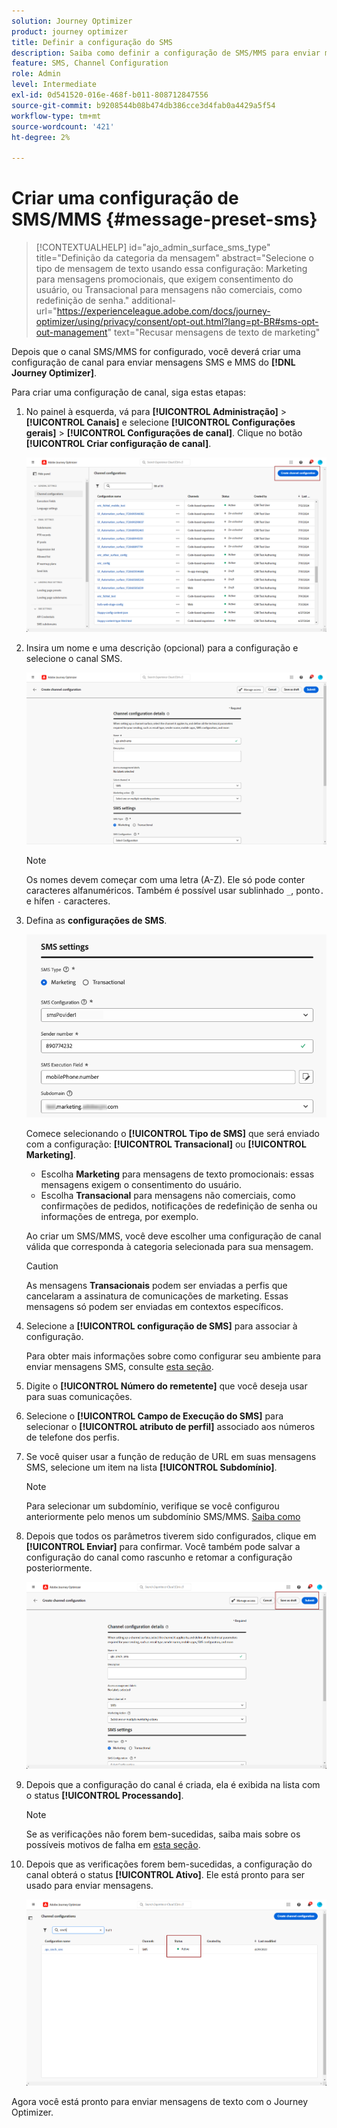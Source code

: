 ```yaml
---
solution: Journey Optimizer
product: journey optimizer
title: Definir a configuração do SMS
description: Saiba como definir a configuração de SMS/MMS para enviar mensagens de texto com o Journey Optimizer
feature: SMS, Channel Configuration
role: Admin
level: Intermediate
exl-id: 0d541520-016e-468f-b011-808712847556
source-git-commit: b9208544b08b474db386cce3d4fab0a4429a5f54
workflow-type: tm+mt
source-wordcount: '421'
ht-degree: 2%

---
```


# Criar uma configuração de SMS/MMS {#message-preset-sms}

>[!CONTEXTUALHELP]
>id="ajo_admin_surface_sms_type"
>title="Definição da categoria da mensagem"
>abstract="Selecione o tipo de mensagem de texto usando essa configuração: Marketing para mensagens promocionais, que exigem consentimento do usuário, ou Transacional para mensagens não comerciais, como redefinição de senha."
>additional-url="https://experienceleague.adobe.com/docs/journey-optimizer/using/privacy/consent/opt-out.html?lang=pt-BR#sms-opt-out-management" text="Recusar mensagens de texto de marketing"

Depois que o canal SMS/MMS for configurado, você deverá criar uma configuração de canal para enviar mensagens SMS e MMS do **[!DNL Journey Optimizer]**.

Para criar uma configuração de canal, siga estas etapas:

1. No painel à esquerda, vá para **[!UICONTROL Administração]** > **[!UICONTROL Canais]** e selecione **[!UICONTROL Configurações gerais]** > **[!UICONTROL Configurações de canal]**. Clique no botão **[!UICONTROL Criar configuração de canal]**.

   ![](assets/preset-create.png)

1. Insira um nome e uma descrição (opcional) para a configuração e selecione o canal SMS.

   ![](assets/sms-create-surface.png)

   >[!NOTE]
   >
   > Os nomes devem começar com uma letra (A-Z). Ele só pode conter caracteres alfanuméricos. Também é possível usar sublinhado `_`, ponto`.` e hífen `-` caracteres.

1. Defina as **configurações de SMS**.

   ![](assets/sms-surface-settings.png)

   Comece selecionando o **[!UICONTROL Tipo de SMS]** que será enviado com a configuração: **[!UICONTROL Transacional]** ou **[!UICONTROL Marketing]**.

   * Escolha **Marketing** para mensagens de texto promocionais: essas mensagens exigem o consentimento do usuário.
   * Escolha **Transacional** para mensagens não comerciais, como confirmações de pedidos, notificações de redefinição de senha ou informações de entrega, por exemplo.

   Ao criar um SMS/MMS, você deve escolher uma configuração de canal válida que corresponda à categoria selecionada para sua mensagem.

   >[!CAUTION]
   >
   >As mensagens **Transacionais** podem ser enviadas a perfis que cancelaram a assinatura de comunicações de marketing. Essas mensagens só podem ser enviadas em contextos específicos.

1. Selecione a **[!UICONTROL configuração de SMS]** para associar à configuração.

   Para obter mais informações sobre como configurar seu ambiente para enviar mensagens SMS, consulte [esta seção](#create-api).

1. Digite o **[!UICONTROL Número do remetente]** &#x200B;que você deseja usar para suas comunicações.

1. Selecione o **[!UICONTROL Campo de Execução do SMS]** para selecionar o **[!UICONTROL atributo de perfil]** associado aos números de telefone dos perfis.

1. Se você quiser usar a função de redução de URL em suas mensagens SMS, selecione um item na lista **[!UICONTROL Subdomínio]**.

   >[!NOTE]
   >
   >Para selecionar um subdomínio, verifique se você configurou anteriormente pelo menos um subdomínio SMS/MMS. [Saiba como](sms-subdomains.md)

1. Depois que todos os parâmetros tiverem sido configurados, clique em **[!UICONTROL Enviar]** para confirmar. Você também pode salvar a configuração do canal como rascunho e retomar a configuração posteriormente.

   ![](assets/sms-submit-surface.png)

1. Depois que a configuração do canal é criada, ela é exibida na lista com o status **[!UICONTROL Processando]**.

   >[!NOTE]
   >
   >Se as verificações não forem bem-sucedidas, saiba mais sobre os possíveis motivos de falha em [esta seção](#monitor-channel-surfaces).

1. Depois que as verificações forem bem-sucedidas, a configuração do canal obterá o status **[!UICONTROL Ativo]**. Ele está pronto para ser usado para enviar mensagens.

   ![](assets/preset-active.png)

Agora você está pronto para enviar mensagens de texto com o Journey Optimizer.
